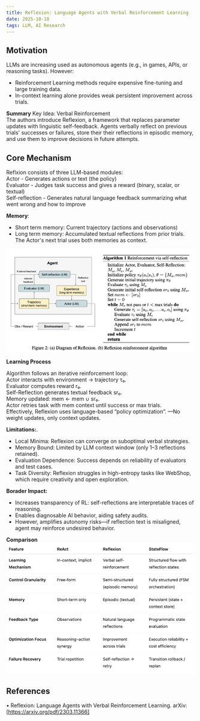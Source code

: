 ```yaml
---
title: Reflexion: Language Agents with Verbal Reinforcement Learning
date: 2025-10-18
tags: LLM, AI Research
---
```


## Motivation
LLMs are increasing used as autonomous agents (e.g., in games, APIs, or reasoning tasks). However:  
* Reinforcement Learning methods require expensive fine-tuning and large training data. 
* In-context learning alone provides weak persistent improvement across trials. 

**Summary** 
Key Idea: Verbal Reinforcement  
The authors introduce Reflexion, a framework that replaces parameter updates with linguistic self-feedback. Agents verbally reflect on previous trials' successes or failures, store their their reflections in episodic memory, and use them to improve decisions in future attempts.

## Core Mechanism
Reflxion consists of three LLM-based modules:  
Actor - Generates actions or text (the policy)  
Evaluator - Judges task success and gives a reward (binary, scalar, or textual)  
Self-reflection - Generates natural language feedback summarizing what went wrong and how to improve  

**Memory**:  
-  Short term memory: Current trajectory (actions and observations)  
- Long term memory: Accumulated textual reflections from prior trials. The Actor's next trial uses both memories as context.  
 

![reflexion](../images/reflexion.png)

**Learning Process**

Algorithm follows an iterative reinforcement loop:  
Actor interacts with environment → trajectory τ₀.  
Evaluator computes reward r₀.  
Self-Reflection generates textual feedback sr₀.  
Memory updated: mem ← mem ∪ sr₀.  
Actor retries task with mem context until success or max trials.  
Effectively, Reflexion uses language-based “policy optimization”. 
—No weight updates, only context updates.  

**Limitations:**. 
- Local Minima: Reflexion can converge on suboptimal verbal strategies.  
- Memory Bound: Limited by LLM context window (only 1–3 reflections retained).  
- Evaluation Dependence: Success depends on reliability of evaluators and test cases.  
- Task Diversity: Reflexion struggles in high-entropy tasks like WebShop, which require creativity and open exploration.  

**Borader Impact:**   
- Increases transparency of RL: self-reflections are interpretable traces of reasoning.  
- Enables diagnosable AI behavior, aiding safety audits.  
- However, amplifies autonomy risks—if reflection text is misaligned, agent may reinforce undesired behavior.  

**Comparison**   
![reflexion2](../images/reflxion2.png)

## References
• Reflexion: Language Agents with Verbal Reinforcement Learning. arXiv: [https://arxiv.org/pdf/2303.11366]

